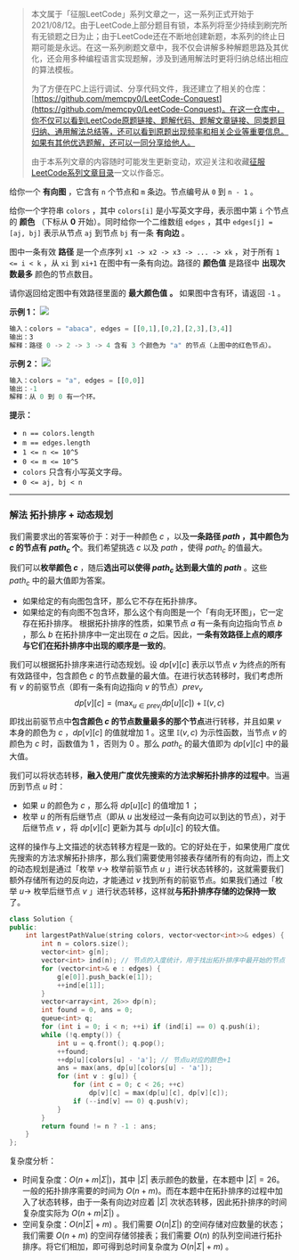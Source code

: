 > 本文属于「征服LeetCode」系列文章之一，这一系列正式开始于2021/08/12。由于LeetCode上部分题目有锁，本系列将至少持续到刷完所有无锁题之日为止；由于LeetCode还在不断地创建新题，本系列的终止日期可能是永远。在这一系列刷题文章中，我不仅会讲解多种解题思路及其优化，还会用多种编程语言实现题解，涉及到通用解法时更将归纳总结出相应的算法模板。
> <b></b>
> 
> 为了方便在PC上运行调试、分享代码文件，我还建立了相关的仓库：[https://github.com/memcpy0/LeetCode-Conquest](https://github.com/memcpy0/LeetCode-Conquest)。在这一仓库中，你不仅可以看到LeetCode原题链接、题解代码、题解文章链接、同类题目归纳、通用解法总结等，还可以看到原题出现频率和相关企业等重要信息。如果有其他优选题解，还可以一同分享给他人。
> <b></b>
> 
> 由于本系列文章的内容随时可能发生更新变动，欢迎关注和收藏[征服LeetCode系列文章目录](https://memcpy0.blog.csdn.net/article/details/119656559)一文以作备忘。

给你一个 **有向图** ，它含有 `n` 个节点和 `m` 条边。节点编号从 `0` 到 `n - 1` 。

给你一个字符串 `colors` ，其中 `colors[i]` 是小写英文字母，表示图中第 `i` 个节点的 **颜色** （下标从 **0** 开始）。同时给你一个二维数组 `edges` ，其中 `edges[j] = [aj, bj]` 表示从节点 `aj` 到节点 `bj` 有一条 **有向边** 。

图中一条有效 **路径** 是一个点序列 `x1 -> x2 -> x3 -> ... -> xk` ，对于所有 `1 <= i < k` ，从 `xi` 到 `xi+1` 在图中有一条有向边。路径的 **颜色值** 是路径中 **出现次数最多** 颜色的节点数目。

请你返回给定图中有效路径里面的 **最大颜色值** **。** 如果图中含有环，请返回 `-1` 。

**示例 1：**
![](https://assets.leetcode.com/uploads/2021/04/21/leet1.png)

```js
输入：colors = "abaca", edges = [[0,1],[0,2],[2,3],[3,4]]
输出：3
解释：路径 0 -> 2 -> 3 -> 4 含有 3 个颜色为 "a" 的节点（上图中的红色节点）。
```
**示例 2：**
![](https://assets.leetcode.com/uploads/2021/04/21/leet2.png)

```js
输入：colors = "a", edges = [[0,0]]
输出：-1
解释：从 0 到 0 有一个环。
```
**提示：**
- `n == colors.length`
- `m == edges.length`
- `1 <= n <= 10^5`
- `0 <= m <= 10^5`
- `colors` 只含有小写英文字母。
- `0 <= aj, bj < n`

---
### 解法 拓扑排序 + 动态规划
我们需要求出的答案等价于：对于一种颜色 $c$ ，以及**一条路径 $\textit{path}$ ，其中颜色为 $c$ 的节点有 $\textit{path}_c$  个**。我们希望挑选 $c$ 以及 $path$ ，使得 $\textit{path}_c$ 的值最大。

我们可以**枚举颜色 $c$** ，随后**选出可以使得 $\textit{path}_c$ 达到最大值的 $\textit{path}$** 。这些 $\textit{path}_c$ 中的最大值即为答案。
- 如果给定的有向图包含环，那么它不存在拓扑排序。
- 如果给定的有向图不包含环，那么这个有向图是一个「有向无环图」，它一定存在拓扑排序。
    根据拓扑排序的性质，如果节点 $a$ 有一条有向边指向节点 $b$ ，那么 $b$ 在拓扑排序中一定出现在 $a$ 之后。因此，**一条有效路径上点的顺序与它们在拓扑排序中出现的顺序是一致的**。

我们可以根据拓扑排序来进行动态规划。设 $dp[v][c]$ 表示以节点 $v$ 为终点的所有有效路径中，包含颜色 $c$ 的节点数量的最大值。在进行状态转移时，我们考虑所有 $v$ 的前驱节点（即有一条有向边指向 $v$ 的节点）$\textit{prev}_v$
​$$dp[v] [c] = \left( \max_{u \in \textit{prev}_j} dp [u][c] \right) + \mathbb{I}(v, c)$$
即找出前驱节点中**包含颜色 $c$ 的节点数量最多的那个节点**进行转移，并且如果 $v$ 本身的颜色为 $c$ ，$dp[v][c]$ 的值就增加 $1$ 。这里 $\mathbb{I}(v, c)$ 为示性函数，当节点 $v$ 的颜色为 $c$ 时，函数值为 $1$ ，否则为 $0$ 。那么 $\textit{path}_c$ 的最大值即为 $dp[v][ c]$ 中的最大值。

我们可以将状态转移，**融入使用广度优先搜索的方法求解拓扑排序的过程中**。当遍历到节点 $u$ 时：
- 如果 $u$ 的颜色为 $c$ ，那么将 $dp[u] [c]$ 的值增加 $1$ ；
- 枚举 $u$ 的所有后继节点（即从 $u$ 出发经过一条有向边可以到达的节点），对于后继节点 $v$ ，将 $dp[v][c]$ 更新为其与 $dp[u][c]$ 的较大值。

这样的操作与上文描述的状态转移方程是一致的。它的好处在于，如果使用广度优先搜索的方法求解拓扑排序，那么我们需要使用邻接表存储所有的有向边，而上文的动态规划是通过「枚举 $v →$ 枚举前驱节点 $u$ 」进行状态转移的，这就需要我们额外存储所有边的反向边，才能通过 $v$ 找到所有的前驱节点。如果我们通过「枚举 $u \to$ 枚举后继节点 $v$ 」进行状态转移，这样就**与拓扑排序存储的边保持一致**了。
```cpp
class Solution {
public:
    int largestPathValue(string colors, vector<vector<int>>& edges) {
        int n = colors.size();
        vector<int> g[n];
        vector<int> ind(n); // 节点的入度统计，用于找出拓扑排序中最开始的节点
        for (vector<int>& e : edges) {
            g[e[0]].push_back(e[1]);
            ++ind[e[1]];
        }
        vector<array<int, 26>> dp(n);
        int found = 0, ans = 0;
        queue<int> q;
        for (int i = 0; i < n; ++i) if (ind[i] == 0) q.push(i); 
        while (!q.empty()) {
            int u = q.front(); q.pop();
            ++found;
            ++dp[u][colors[u] - 'a']; // 节点u对应的颜色+1
            ans = max(ans, dp[u][colors[u] - 'a']);
            for (int v : g[u]) {
                for (int c = 0; c < 26; ++c)
                    dp[v][c] = max(dp[u][c], dp[v][c]);
                if (--ind[v] == 0) q.push(v);
            } 
        } 
        return found != n ? -1 : ans;
    }
};
```
复杂度分析：
- 时间复杂度：$O(n+m |\Sigma |)$，其中 $|\Sigma |$ 表示颜色的数量，在本题中 $|\Sigma |=26$。
    一般的拓扑排序需要的时间为 $O(n+m)$。而在本题中在拓扑排序的过程中加入了状态转移，由于一条有向边对应着 $|\Sigma |$ 次状态转移，因此拓扑排序的时间复杂度实际为 $O(n + m|\Sigma|)$ 。 
- 空间复杂度：$O(n|\Sigma| + m)$ 。我们需要 $O(n |\Sigma|)$ 的空间存储对应数量的状态；我们需要 $O(n+m)$ 的空间存储邻接表；我们需要 $O(n)$ 的队列空间进行拓扑排序。将它们相加，即可得到总时间复杂度为 $O(n |\Sigma| + m)$ 。